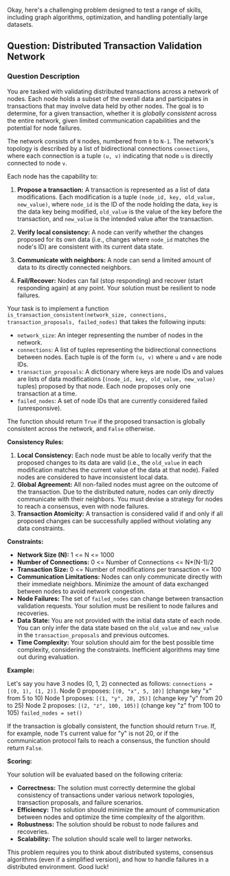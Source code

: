 Okay, here's a challenging problem designed to test a range of skills, including graph algorithms, optimization, and handling potentially large datasets.

## Question: Distributed Transaction Validation Network

### Question Description

You are tasked with validating distributed transactions across a network of nodes. Each node holds a subset of the overall data and participates in transactions that may involve data held by other nodes. The goal is to determine, for a given transaction, whether it is *globally consistent* across the entire network, given limited communication capabilities and the potential for node failures.

The network consists of `N` nodes, numbered from `0` to `N-1`.  The network's topology is described by a list of bidirectional connections `connections`, where each connection is a tuple `(u, v)` indicating that node `u` is directly connected to node `v`.

Each node has the capability to:

1.  **Propose a transaction:** A transaction is represented as a list of data modifications. Each modification is a tuple `(node_id, key, old_value, new_value)`, where `node_id` is the ID of the node holding the data, `key` is the data key being modified, `old_value` is the value of the key before the transaction, and `new_value` is the intended value after the transaction.

2.  **Verify local consistency:** A node can verify whether the changes proposed for its own data (i.e., changes where `node_id` matches the node's ID) are consistent with its current data state.

3.  **Communicate with neighbors:** A node can send a limited amount of data to its directly connected neighbors.

4.  **Fail/Recover:** Nodes can fail (stop responding) and recover (start responding again) at any point. Your solution must be resilient to node failures.

Your task is to implement a function `is_transaction_consistent(network_size, connections, transaction_proposals, failed_nodes)` that takes the following inputs:

*   `network_size`: An integer representing the number of nodes in the network.
*   `connections`: A list of tuples representing the bidirectional connections between nodes. Each tuple is of the form `(u, v)` where `u` and `v` are node IDs.
*   `transaction_proposals`: A dictionary where keys are node IDs and values are lists of data modifications (`(node_id, key, old_value, new_value)` tuples) proposed by that node. Each node proposes only one transaction at a time.
*   `failed_nodes`: A set of node IDs that are currently considered failed (unresponsive).

The function should return `True` if the proposed transaction is globally consistent across the network, and `False` otherwise.

**Consistency Rules:**

1.  **Local Consistency:** Each node must be able to locally verify that the proposed changes to its data are valid (i.e., the `old_value` in each modification matches the current value of the data at that node). Failed nodes are considered to have inconsistent local data.
2.  **Global Agreement:** All non-failed nodes must agree on the outcome of the transaction. Due to the distributed nature, nodes can only directly communicate with their neighbors. You must devise a strategy for nodes to reach a consensus, even with node failures.
3.  **Transaction Atomicity:** A transaction is considered valid if and only if all proposed changes can be successfully applied without violating any data constraints.

**Constraints:**

*   **Network Size (N):** 1 <= N <= 1000
*   **Number of Connections:** 0 <= Number of Connections <= N\*(N-1)/2
*   **Transaction Size:** 0 <= Number of modifications per transaction <= 100
*   **Communication Limitations:**  Nodes can only communicate directly with their immediate neighbors.  Minimize the amount of data exchanged between nodes to avoid network congestion.
*   **Node Failures:** The set of `failed_nodes` can change between transaction validation requests. Your solution must be resilient to node failures and recoveries.
*   **Data State:** You are not provided with the initial data state of each node. You can only infer the data state based on the `old_value` and `new_value` in the `transaction_proposals` and previous outcomes.
*   **Time Complexity:** Your solution should aim for the best possible time complexity, considering the constraints. Inefficient algorithms may time out during evaluation.

**Example:**

Let's say you have 3 nodes (0, 1, 2) connected as follows: `connections = [(0, 1), (1, 2)]`.
Node 0 proposes: `[(0, "x", 5, 10)]` (change key "x" from 5 to 10)
Node 1 proposes: `[(1, "y", 20, 25)]` (change key "y" from 20 to 25)
Node 2 proposes: `[(2, "z", 100, 105)]` (change key "z" from 100 to 105)
`failed_nodes = set()`

If the transaction is globally consistent, the function should return `True`. If, for example, node 1's current value for "y" is not 20, or if the communication protocol fails to reach a consensus, the function should return `False`.

**Scoring:**

Your solution will be evaluated based on the following criteria:

*   **Correctness:** The solution must correctly determine the global consistency of transactions under various network topologies, transaction proposals, and failure scenarios.
*   **Efficiency:** The solution should minimize the amount of communication between nodes and optimize the time complexity of the algorithm.
*   **Robustness:** The solution should be robust to node failures and recoveries.
*   **Scalability:** The solution should scale well to larger networks.

This problem requires you to think about distributed systems, consensus algorithms (even if a simplified version), and how to handle failures in a distributed environment. Good luck!
